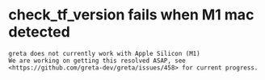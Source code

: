 # check_tf_version fails when M1 mac detected

    greta does not currently work with Apple Silicon (M1)
    We are working on getting this resolved ASAP, see <https://github.com/greta-dev/greta/issues/458> for current progress.

